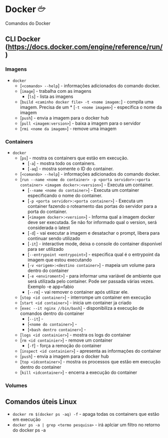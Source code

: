 # Docker ![](/images/icons8-docker-24.png)

Comandos do Docker 

## CLI Docker (https://docs.docker.com/engine/reference/run/)

### Imagens
* `docker`
    * [`<comando> --help`] - informações adicionados do comando docker.    
    * [`image`] - trabalha com as imagens
        * [`ls`] - lista as imagens
    * [`build <caminho docker file> -t <nome imagem:`] - compila uma imagem. Precisa de um 
            * [`-t <nome imagem>`] - especifica o nome da imagem
    * [`push`] - envia a imagem para o docker hub
    * [`pull <imagem:version>`] - baixa a imagem para o servidor
    * [`rmi <nome da imagem>`] - remove uma imagem
    
### Containers
* `docker`
    * [`ps`] - mostra os containers que estão em execução.
        * [`-a`] - mostra todo os containers.
        * [`-aq`] - mostra somente o ID do container.
    * [`<comando> --help`] - informações adicionados do comando docker.
    * [`run --name <nome do container> -p <porta servidor>:<porta container> <imagem docker>:<version>`] - Executa um container.
        * [`--name <nome do container>`] - Executa um container especificando o nome do container.
        * [`-p <porta servidor>:<porta container>`] - Executa um container fazendo o roteamento das portas do servidor para a porta do container.
        * [`<imagem docker>:<version>`] - Informa qual a imagem docker deve ser executada. Se não for informado qual o version, será considerada o latest        
        * [`-d`] - vai executar a imagem e desatachar o prompt, libera para continuar sendo utilizado
        * [`-it`] - interactive mode, deixa o console do container disponível para ser utilizado
        * [`--entrypoint <entrypoint>`] - especifica qual é o entrypoint da imagem que estou executando
        * [`-v <origem>:<destino container>`] - mapeia um volume para dentro do container
        * [`-e <enviroment>`] - para informar uma variável de ambiente que será utilizada pelo container. Pode ser passada várias vezes. Exemplo -e app=fabio 
        * [`--rm`] - vai remover o container após utilizar ele.
    * [`stop <id container>`] - interrompe um container em execução
    * [`start <id container>`] - inicia um container ja criado
    * [`exec --it nginx //bin/bash`] - disponibiliza a execução de comandos dentro do container
        * [`--it`] - 
        * [`<nome do container>`] - 
        * [`<bash dentro container>`] - 
    * [`logs <id containier>`] - mostra os logs do container
    * [`rm <id containier>`] - remove um container
        * [`-f`] - força a remoção do container
    * [`inspect <id containier>`] - apresenta as informações do container    
    * [`push`] - envia a imagem para o docker hub
    * [`top <idcontainer>`] - mostra os processos que estão em execução dentro do container
    * [`kill <idcontainer>`] - encerra a execução do container

### Volumes    


## Comandos úteis Linux

* `docker rm $(docker ps -aq) -f` - apaga todas os containers que estão em execução
* `docker ps -a | grep <termo pesquisa>` - irá aplciar um filtro no retorno do docker ps -a